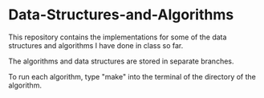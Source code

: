 # Data-Structures-and-Algorithms
This repository contains the implementations for some of the data structures and algorithms I have done in class so far.

The algorithms and data structures are stored in separate branches.

To run each algorithm, type "make" into the terminal of the directory of the algorithm.
